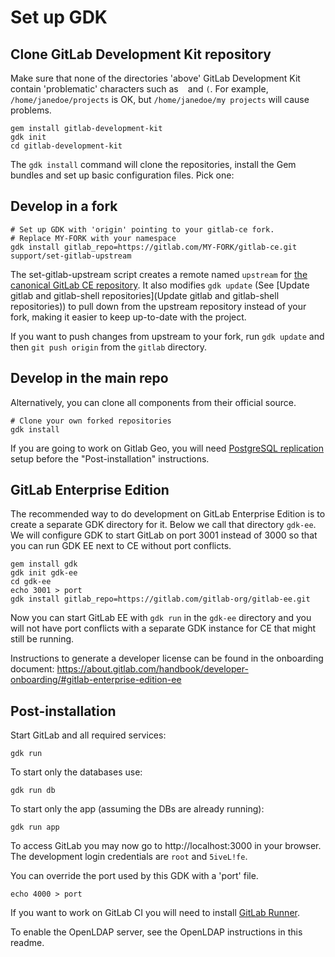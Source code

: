 # Set up GDK

## Clone GitLab Development Kit repository

Make sure that none of the directories 'above' GitLab Development Kit
contain 'problematic' characters such as ` ` and `(`. For example,
`/home/janedoe/projects` is OK, but `/home/janedoe/my projects` will
cause problems.

```
gem install gitlab-development-kit
gdk init
cd gitlab-development-kit
```

The `gdk install` command will clone the repositories, install the Gem bundles and set up
basic configuration files. Pick one:

## Develop in a fork

```
# Set up GDK with 'origin' pointing to your gitlab-ce fork.
# Replace MY-FORK with your namespace
gdk install gitlab_repo=https://gitlab.com/MY-FORK/gitlab-ce.git
support/set-gitlab-upstream
```

The set-gitlab-upstream script creates a remote named `upstream` for
[the canonical GitLab CE
repository](https://gitlab.com/gitlab-org/gitlab-ce). It also modifies
`gdk update` (See [Update gitlab and gitlab-shell
repositories](Update gitlab and gitlab-shell repositories)) to pull
down from the upstream repository instead of your fork, making it
easier to keep up-to-date with the project.

If you want to push changes from upstream to your fork, run `gdk
update` and then `git push origin` from the `gitlab` directory.

## Develop in the main repo

Alternatively, you can clone all components from their official source.

```
# Clone your own forked repositories
gdk install
```


If you are going to work on Gitlab Geo, you will need [PostgreSQL replication](#postgresql-replication) setup before the "Post-installation" instructions.

## GitLab Enterprise Edition

The recommended way to do development on GitLab Enterprise Edition is
to create a separate GDK directory for it. Below we call that
directory `gdk-ee`. We will configure GDK to start GitLab on port 3001
instead of 3000 so that you can run GDK EE next to CE without port
conflicts.

```
gem install gdk
gdk init gdk-ee
cd gdk-ee
echo 3001 > port
gdk install gitlab_repo=https://gitlab.com/gitlab-org/gitlab-ee.git
```

Now you can start GitLab EE with `gdk run` in the `gdk-ee` directory and you
will not have port conflicts with a separate GDK instance for CE that
might still be running.

Instructions to generate a developer license can be found in the
onboarding document: https://about.gitlab.com/handbook/developer-onboarding/#gitlab-enterprise-edition-ee

## Post-installation

Start GitLab and all required services:

    gdk run

To start only the databases use:

    gdk run db

To start only the app (assuming the DBs are already running):

    gdk run app

To access GitLab you may now go to http://localhost:3000 in your
browser. The development login credentials are `root` and `5iveL!fe`.

You can override the port used by this GDK with a 'port' file.

    echo 4000 > port

If you want to work on GitLab CI you will need to install [GitLab Runner](https://gitlab.com/gitlab-org/gitlab-ci-multi-runner).

To enable the OpenLDAP server, see the OpenLDAP instructions in this readme.
